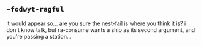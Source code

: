 ## `~fodwyt-ragful`
it would appear so...  are you sure the nest-fail is where you think it is? i don't know talk, but ra-consume wants a ship as its second argument, and you're passing a station...